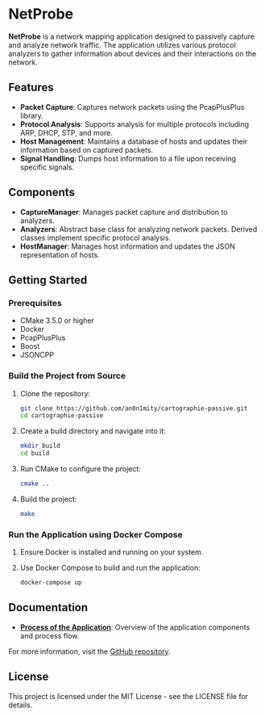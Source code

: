 # NetProbe

**NetProbe** is a network mapping application designed to passively capture and analyze network traffic. The application utilizes various protocol analyzers to gather information about devices and their interactions on the network.

## Features

- **Packet Capture**: Captures network packets using the PcapPlusPlus library.
- **Protocol Analysis**: Supports analysis for multiple protocols including ARP, DHCP, STP, and more.
- **Host Management**: Maintains a database of hosts and updates their information based on captured packets.
- **Signal Handling**: Dumps host information to a file upon receiving specific signals.

## Components

- **CaptureManager**: Manages packet capture and distribution to analyzers.
- **Analyzers**: Abstract base class for analyzing network packets. Derived classes implement specific protocol analysis.
- **HostManager**: Manages host information and updates the JSON representation of hosts.

## Getting Started

### Prerequisites

- CMake 3.5.0 or higher
- Docker
- PcapPlusPlus
- Boost
- JSONCPP

### Build the Project from Source

1. Clone the repository:
    ```sh
    git clone https://github.com/an0n1mity/cartographie-passive.git
    cd cartographie-passive
    ```

2. Create a build directory and navigate into it:
    ```sh
    mkdir build
    cd build
    ```

3. Run CMake to configure the project:
    ```sh
    cmake ..
    ```

4. Build the project:
    ```sh
    make
    ```

### Run the Application using Docker Compose

1. Ensure Docker is installed and running on your system.

2. Use Docker Compose to build and run the application:
    ```sh
    docker-compose up
    ```

## Documentation

- **[Process of the Application](docs/process.md)**: Overview of the application components and process flow.

For more information, visit the [GitHub repository](https://github.com/an0n1mity/cartographie-passive).

## License

This project is licensed under the MIT License - see the LICENSE file for details.